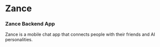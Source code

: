 # Zance

### Zance Backend App

Zance is a mobile chat app that connects people with their friends and AI personalities.
